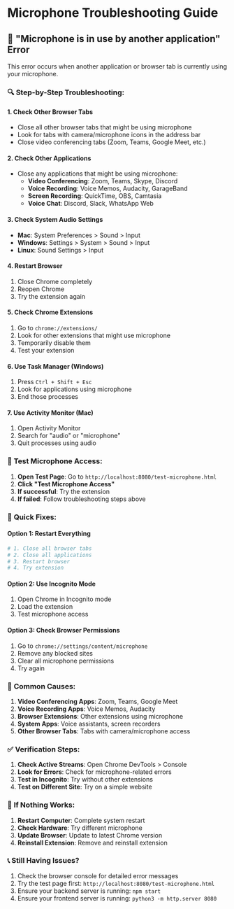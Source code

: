 # Microphone Troubleshooting Guide

## 🎤 "Microphone is in use by another application" Error

This error occurs when another application or browser tab is currently using your microphone.

### 🔍 **Step-by-Step Troubleshooting:**

#### **1. Check Other Browser Tabs**
- Close all other browser tabs that might be using microphone
- Look for tabs with camera/microphone icons in the address bar
- Close video conferencing tabs (Zoom, Teams, Google Meet, etc.)

#### **2. Check Other Applications**
- Close any applications that might be using microphone:
  - **Video Conferencing**: Zoom, Teams, Skype, Discord
  - **Voice Recording**: Voice Memos, Audacity, GarageBand
  - **Screen Recording**: QuickTime, OBS, Camtasia
  - **Voice Chat**: Discord, Slack, WhatsApp Web

#### **3. Check System Audio Settings**
- **Mac**: System Preferences > Sound > Input
- **Windows**: Settings > System > Sound > Input
- **Linux**: Sound Settings > Input

#### **4. Restart Browser**
1. Close Chrome completely
2. Reopen Chrome
3. Try the extension again

#### **5. Check Chrome Extensions**
1. Go to `chrome://extensions/`
2. Look for other extensions that might use microphone
3. Temporarily disable them
4. Test your extension

#### **6. Use Task Manager (Windows)**
1. Press `Ctrl + Shift + Esc`
2. Look for applications using microphone
3. End those processes

#### **7. Use Activity Monitor (Mac)**
1. Open Activity Monitor
2. Search for "audio" or "microphone"
3. Quit processes using audio

### 🧪 **Test Microphone Access:**

1. **Open Test Page**: Go to `http://localhost:8080/test-microphone.html`
2. **Click "Test Microphone Access"**
3. **If successful**: Try the extension
4. **If failed**: Follow troubleshooting steps above

### 🔧 **Quick Fixes:**

#### **Option 1: Restart Everything**
```bash
# 1. Close all browser tabs
# 2. Close all applications
# 3. Restart browser
# 4. Try extension
```

#### **Option 2: Use Incognito Mode**
1. Open Chrome in Incognito mode
2. Load the extension
3. Test microphone access

#### **Option 3: Check Browser Permissions**
1. Go to `chrome://settings/content/microphone`
2. Remove any blocked sites
3. Clear all microphone permissions
4. Try again

### 🎯 **Common Causes:**

1. **Video Conferencing Apps**: Zoom, Teams, Google Meet
2. **Voice Recording Apps**: Voice Memos, Audacity
3. **Browser Extensions**: Other extensions using microphone
4. **System Apps**: Voice assistants, screen recorders
5. **Other Browser Tabs**: Tabs with camera/microphone access

### ✅ **Verification Steps:**

1. **Check Active Streams**: Open Chrome DevTools > Console
2. **Look for Errors**: Check for microphone-related errors
3. **Test in Incognito**: Try without other extensions
4. **Test on Different Site**: Try on a simple website

### 🚨 **If Nothing Works:**

1. **Restart Computer**: Complete system restart
2. **Check Hardware**: Try different microphone
3. **Update Browser**: Update to latest Chrome version
4. **Reinstall Extension**: Remove and reinstall extension

### 📞 **Still Having Issues?**

1. Check the browser console for detailed error messages
2. Try the test page first: `http://localhost:8080/test-microphone.html`
3. Ensure your backend server is running: `npm start`
4. Ensure your frontend server is running: `python3 -m http.server 8080` 